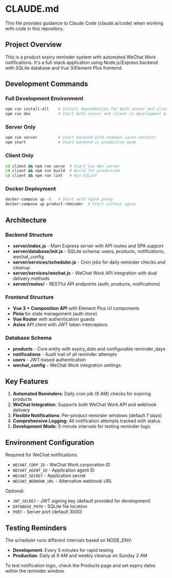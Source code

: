 # CLAUDE.md

This file provides guidance to Claude Code (claude.ai/code) when working with code in this repository.

## Project Overview

This is a product expiry reminder system with automated WeChat Work notifications. It's a full-stack application using Node.js/Express backend with SQLite database and Vue 3/Element Plus frontend.

## Development Commands

### Full Development Environment
```bash
npm run install-all    # Install dependencies for both server and client
npm run dev            # Start both server and client in development mode
```

### Server Only
```bash
npm run server         # Start backend with nodemon (auto-restart)
npm start              # Start backend in production mode
```

### Client Only
```bash
cd client && npm run serve  # Start Vue dev server
cd client && npm run build  # Build for production
cd client && npm run lint   # Run ESLint
```

### Docker Deployment
```bash
docker-compose up -d   # Start with nginx proxy
docker-compose up product-reminder  # Start without nginx
```

## Architecture

### Backend Structure
- **server/index.js** - Main Express server with API routes and SPA support
- **server/database/init.js** - SQLite schema: users, products, notifications, wechat_config
- **server/services/scheduler.js** - Cron jobs for daily reminder checks and cleanup
- **server/services/wechat.js** - WeChat Work API integration with dual delivery methods
- **server/routes/** - RESTful API endpoints (auth, products, notifications)

### Frontend Structure
- **Vue 3 + Composition API** with Element Plus UI components
- **Pinia** for state management (auth store)
- **Vue Router** with authentication guards
- **Axios** API client with JWT token interceptors

### Database Schema
- **products** - Core entity with expiry_date and configurable reminder_days
- **notifications** - Audit trail of all reminder attempts
- **users** - JWT-based authentication
- **wechat_config** - WeChat Work integration settings

## Key Features

1. **Automated Reminders**: Daily cron job (9 AM) checks for expiring products
2. **WeChat Integration**: Supports both WeChat Work API and webhook delivery
3. **Flexible Notifications**: Per-product reminder windows (default 7 days)
4. **Comprehensive Logging**: All notification attempts tracked with status
5. **Development Mode**: 5-minute intervals for testing reminder logic

## Environment Configuration

Required for WeChat notifications:
- `WECHAT_CORP_ID` - WeChat Work corporation ID
- `WECHAT_AGENT_ID` - Application agent ID  
- `WECHAT_SECRET` - Application secret
- `WECHAT_WEBHOOK_URL` - Alternative webhook URL

Optional:
- `JWT_SECRET` - JWT signing key (default provided for development)
- `DATABASE_PATH` - SQLite file location
- `PORT` - Server port (default 3000)

## Testing Reminders

The scheduler runs different intervals based on NODE_ENV:
- **Development**: Every 5 minutes for rapid testing
- **Production**: Daily at 9 AM and weekly cleanup on Sunday 2 AM

To test notification logic, check the Products page and set expiry dates within the reminder window.